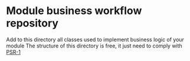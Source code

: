 Module business workflow repository
===================================

Add to this directory all classes used to implement business logic of your module
The structure of this directory is free, it just need to comply with [PSR-1](https://github.com/php-fig/fig-standards/blob/master/accepted/PSR-1-basic-coding-standard.md)